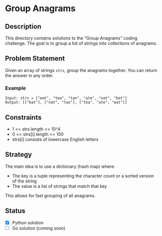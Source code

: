 # Group Anagrams

## Description

This directory contains solutions to the "Group Anagrams" coding challenge.
The goal is to group a list of strings into collections of anagrams.

## Problem Statement

Given an array of strings `strs`, group the anagrams together.
You can return the answer in any order.

### Example

```
Input: strs = ["eat", "tea", "tan", "ate", "nat", "bat"]
Output: [["bat"], ["nat", "tan"], ["tea", "ate", "eat"]]
```

## Constraints

- 1 <= strs.length <= 10^4
- 0 <= strs[i].length <= 100
- strs[i] consists of lowercase English letters

## Strategy

The main idea is to use a dictionary (hash map) where:
- The key is a tuple representing the character count or a sorted version of the string
- The value is a list of strings that match that key

This allows for fast grouping of all anagrams.

## Status

- [x] Python solution
- [ ] Go solution (coming soon)
